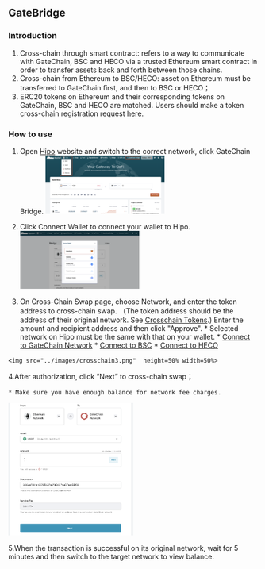 ## GateBridge

### Introduction
  1. Cross-chain through smart contract:  refers to a way to communicate with GateChain, BSC and HECO via a trusted Ethereum smart contract in order to transfer assets back and forth between those chains.
  2. Cross-chain from  Ethereum to BSC/HECO:  asset on Ethereum must be transferred to GateChain first, and then to BSC or HECO；
  3. ERC20 tokens on Ethereum and their corresponding tokens on GateChain, BSC and HECO are matched. Users should make a token cross-chain registration request [here](https://gatescan.org/bridge).

### How to use
  1. Open [Hipo](https://www.hipo.com/Ether/en/) website and switch to the correct network, click GateChain Bridge.
	<img src="../images/crosschain1.png"  height=50% width=50%>

  2. Click Connect Wallet to connect your wallet to Hipo.
	<img src="../images/crosschain2.png"  height=50% width=50%>

  3. On Cross-Chain Swap page, choose Network, and enter the token address to cross-chain swap. （The token address should be the address of their original network. See [Crosschain Tokens](https://gatescan.org/bridge).) Enter the amount and recipient address and then click "Approve".
	* Selected network on Hipo must be the same with that on your wallet. 
	* [Connect to GateChain Network](../rpc-node-list.md)
	* [Connect to BSC](https://academy.binance.com/zh/articles/connecting-metamask-to-binance-smart-chain)
	* [Connect to HECO](https://docs.hecochain.com/#/mainnet)
	
	<img src="../images/crosschain3.png"  height=50% width=50%>

  4.After authorization, click “Next” to cross-chain swap；

	* Make sure you have enough balance for network fee charges.

 <img src="../images/crosschain4.png"  height=50% width=50%>

  5.When the transaction is successful on its original network, wait for 5 minutes and then switch to the target network to view balance.

  

